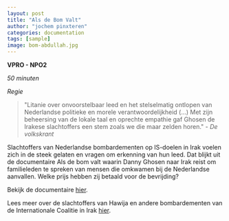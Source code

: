 ```yaml
---
layout: post
title: "Als de Bom Valt"
author: "jochem pinxteren"
categories: documentation
tags: [sample]
image: bom-abdullah.jpg
---
```


**VPRO - NPO2**

*50 minuten*

*Regie*

> "Litanie over onvoorstelbaar leed en het stelselmatig ontlopen van Nederlandse politieke en morele verantwoordelijkheid (...) Met zijn beheersing van de lokale taal en oprechte empathie gaf Ghosen de Irakese slachtoffers een stem zoals we die maar zelden horen." - *De volkskrant*

Slachtoffers van Nederlandse bombardementen op IS-doelen in Irak voelen zich in de steek gelaten en vragen om erkenning van hun leed. Dat blijkt uit de documentaire Als de bom valt waarin Danny Ghosen naar Irak reist om familieleden te spreken van mensen die omkwamen bij de Nederlandse aanvallen. Welke prijs hebben zij betaald voor de bevrijding?

Bekijk de documentaire [hier](https://www.npostart.nl/als-de-bom-valt-danny-ghosen-in-irak/21-02-2022/VPWON_1336189).

Lees meer over de slachtoffers van Hawija en andere bombardementen van de Internationale Coalitie in Irak [hier](https://www.vpro.nl/programmas/als-de-bom-valt/overlevers-in-beeld.html).

<!--![Abdullah en zijn zoon bij het graf van zijn familie](/assets/images/bom-graf.jpg)-->